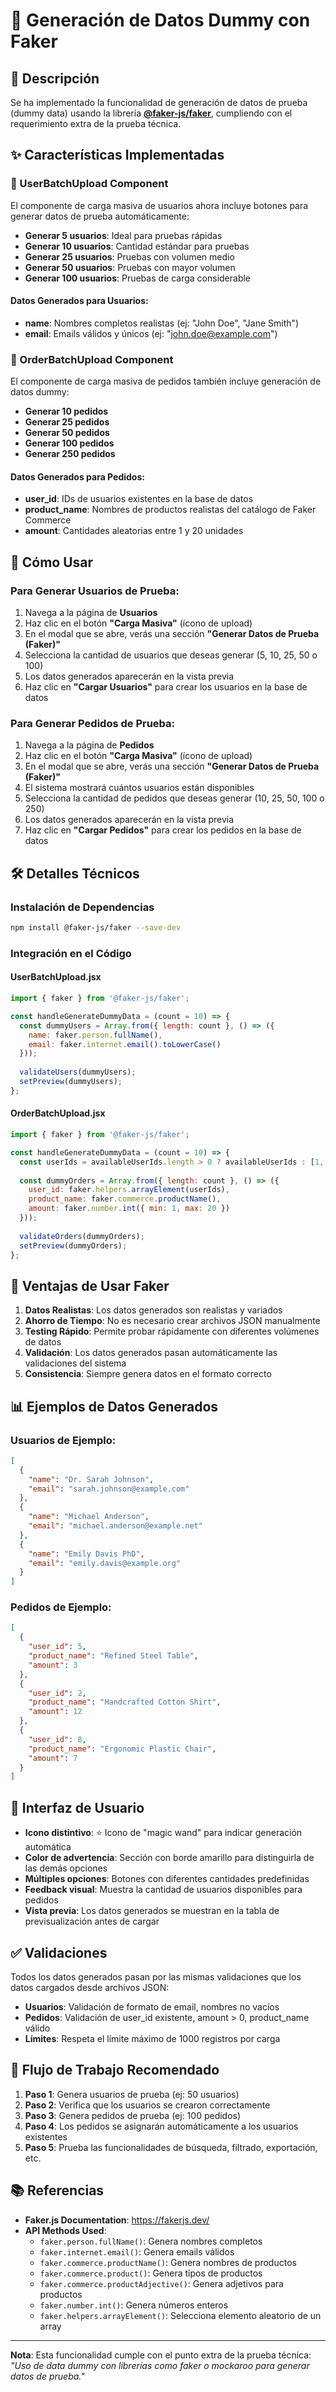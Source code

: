 # 🎲 Generación de Datos Dummy con Faker

## 📝 Descripción

Se ha implementado la funcionalidad de generación de datos de prueba (dummy data) usando la librería **[@faker-js/faker](https://fakerjs.dev/)**, cumpliendo con el requerimiento extra de la prueba técnica.

## ✨ Características Implementadas

### 🔹 UserBatchUpload Component

El componente de carga masiva de usuarios ahora incluye botones para generar datos de prueba automáticamente:

- **Generar 5 usuarios**: Ideal para pruebas rápidas
- **Generar 10 usuarios**: Cantidad estándar para pruebas
- **Generar 25 usuarios**: Pruebas con volumen medio
- **Generar 50 usuarios**: Pruebas con mayor volumen
- **Generar 100 usuarios**: Pruebas de carga considerable

#### Datos Generados para Usuarios:
- **name**: Nombres completos realistas (ej: "John Doe", "Jane Smith")
- **email**: Emails válidos y únicos (ej: "john.doe@example.com")

### 🔹 OrderBatchUpload Component

El componente de carga masiva de pedidos también incluye generación de datos dummy:

- **Generar 10 pedidos**
- **Generar 25 pedidos**
- **Generar 50 pedidos**
- **Generar 100 pedidos**
- **Generar 250 pedidos**

#### Datos Generados para Pedidos:
- **user_id**: IDs de usuarios existentes en la base de datos
- **product_name**: Nombres de productos realistas del catálogo de Faker Commerce
- **amount**: Cantidades aleatorias entre 1 y 20 unidades

## 🚀 Cómo Usar

### Para Generar Usuarios de Prueba:

1. Navega a la página de **Usuarios**
2. Haz clic en el botón **"Carga Masiva"** (ícono de upload)
3. En el modal que se abre, verás una sección **"Generar Datos de Prueba (Faker)"**
4. Selecciona la cantidad de usuarios que deseas generar (5, 10, 25, 50 o 100)
5. Los datos generados aparecerán en la vista previa
6. Haz clic en **"Cargar Usuarios"** para crear los usuarios en la base de datos

### Para Generar Pedidos de Prueba:

1. Navega a la página de **Pedidos**
2. Haz clic en el botón **"Carga Masiva"** (ícono de upload)
3. En el modal que se abre, verás una sección **"Generar Datos de Prueba (Faker)"**
4. El sistema mostrará cuántos usuarios están disponibles
5. Selecciona la cantidad de pedidos que deseas generar (10, 25, 50, 100 o 250)
6. Los datos generados aparecerán en la vista previa
7. Haz clic en **"Cargar Pedidos"** para crear los pedidos en la base de datos

## 🛠️ Detalles Técnicos

### Instalación de Dependencias

```bash
npm install @faker-js/faker --save-dev
```

### Integración en el Código

#### UserBatchUpload.jsx
```javascript
import { faker } from '@faker-js/faker';

const handleGenerateDummyData = (count = 10) => {
  const dummyUsers = Array.from({ length: count }, () => ({
    name: faker.person.fullName(),
    email: faker.internet.email().toLowerCase()
  }));
  
  validateUsers(dummyUsers);
  setPreview(dummyUsers);
};
```

#### OrderBatchUpload.jsx
```javascript
import { faker } from '@faker-js/faker';

const handleGenerateDummyData = (count = 10) => {
  const userIds = availableUserIds.length > 0 ? availableUserIds : [1, 2, 3, 4, 5];
  
  const dummyOrders = Array.from({ length: count }, () => ({
    user_id: faker.helpers.arrayElement(userIds),
    product_name: faker.commerce.productName(),
    amount: faker.number.int({ min: 1, max: 20 })
  }));
  
  validateOrders(dummyOrders);
  setPreview(dummyOrders);
};
```

## 🎯 Ventajas de Usar Faker

1. **Datos Realistas**: Los datos generados son realistas y variados
2. **Ahorro de Tiempo**: No es necesario crear archivos JSON manualmente
3. **Testing Rápido**: Permite probar rápidamente con diferentes volúmenes de datos
4. **Validación**: Los datos generados pasan automáticamente las validaciones del sistema
5. **Consistencia**: Siempre genera datos en el formato correcto

## 📊 Ejemplos de Datos Generados

### Usuarios de Ejemplo:
```json
[
  {
    "name": "Dr. Sarah Johnson",
    "email": "sarah.johnson@example.com"
  },
  {
    "name": "Michael Anderson",
    "email": "michael.anderson@example.net"
  },
  {
    "name": "Emily Davis PhD",
    "email": "emily.davis@example.org"
  }
]
```

### Pedidos de Ejemplo:
```json
[
  {
    "user_id": 5,
    "product_name": "Refined Steel Table",
    "amount": 3
  },
  {
    "user_id": 2,
    "product_name": "Handcrafted Cotton Shirt",
    "amount": 12
  },
  {
    "user_id": 8,
    "product_name": "Ergonomic Plastic Chair",
    "amount": 7
  }
]
```

## 🎨 Interfaz de Usuario

- **Icono distintivo**: ⭐ Icono de "magic wand" para indicar generación automática
- **Color de advertencia**: Sección con borde amarillo para distinguirla de las demás opciones
- **Múltiples opciones**: Botones con diferentes cantidades predefinidas
- **Feedback visual**: Muestra la cantidad de usuarios disponibles para pedidos
- **Vista previa**: Los datos generados se muestran en la tabla de previsualización antes de cargar

## ✅ Validaciones

Todos los datos generados pasan por las mismas validaciones que los datos cargados desde archivos JSON:

- **Usuarios**: Validación de formato de email, nombres no vacíos
- **Pedidos**: Validación de user_id existente, amount > 0, product_name válido
- **Límites**: Respeta el límite máximo de 1000 registros por carga

## 🔄 Flujo de Trabajo Recomendado

1. **Paso 1**: Genera usuarios de prueba (ej: 50 usuarios)
2. **Paso 2**: Verifica que los usuarios se crearon correctamente
3. **Paso 3**: Genera pedidos de prueba (ej: 100 pedidos)
4. **Paso 4**: Los pedidos se asignarán automáticamente a los usuarios existentes
5. **Paso 5**: Prueba las funcionalidades de búsqueda, filtrado, exportación, etc.

## 📚 Referencias

- **Faker.js Documentation**: https://fakerjs.dev/
- **API Methods Used**:
  - `faker.person.fullName()`: Genera nombres completos
  - `faker.internet.email()`: Genera emails válidos
  - `faker.commerce.productName()`: Genera nombres de productos
  - `faker.commerce.product()`: Genera tipos de productos
  - `faker.commerce.productAdjective()`: Genera adjetivos para productos
  - `faker.number.int()`: Genera números enteros
  - `faker.helpers.arrayElement()`: Selecciona elemento aleatorio de un array

---

**Nota**: Esta funcionalidad cumple con el punto extra de la prueba técnica: *"Uso de data dummy con librerías como faker o mockaroo para generar datos de prueba."*
